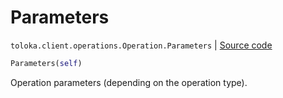 # Parameters
`toloka.client.operations.Operation.Parameters` | [Source code](https://github.com/Toloka/toloka-kit/blob/v1.2.0/src/client/operations.py#L89)

```python
Parameters(self)
```

Operation parameters (depending on the operation type).

